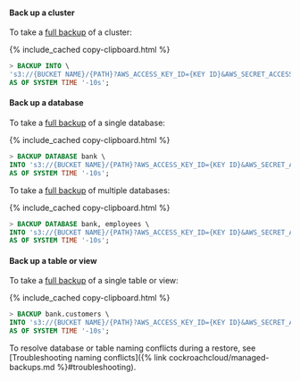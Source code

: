 #### Back up a cluster

To take a [full backup](https://www.cockroachlabs.com/docs/{{site.current_cloud_version}}/take-full-and-incremental-backups#full-backups) of a cluster:

{% include_cached copy-clipboard.html %}
~~~ sql
> BACKUP INTO \
's3://{BUCKET NAME}/{PATH}?AWS_ACCESS_KEY_ID={KEY ID}&AWS_SECRET_ACCESS_KEY={SECRET ACCESS KEY}' \
AS OF SYSTEM TIME '-10s';
~~~

#### Back up a database

To take a [full backup](https://www.cockroachlabs.com/docs/{{site.current_cloud_version}}/take-full-and-incremental-backups#full-backups) of a single database:

{% include_cached copy-clipboard.html %}
~~~ sql
> BACKUP DATABASE bank \
INTO 's3://{BUCKET NAME}/{PATH}?AWS_ACCESS_KEY_ID={KEY ID}&AWS_SECRET_ACCESS_KEY={SECRET ACCESS KEY}' \
AS OF SYSTEM TIME '-10s';
~~~

To take a [full backup](https://www.cockroachlabs.com/docs/{{site.current_cloud_version}}/take-full-and-incremental-backups#full-backups) of multiple databases:

{% include_cached copy-clipboard.html %}
~~~ sql
> BACKUP DATABASE bank, employees \
INTO 's3://{BUCKET NAME}/{PATH}?AWS_ACCESS_KEY_ID={KEY ID}&AWS_SECRET_ACCESS_KEY={SECRET ACCESS KEY}' \
AS OF SYSTEM TIME '-10s';
~~~

#### Back up a table or view

To take a [full backup](https://www.cockroachlabs.com/docs/{{site.current_cloud_version}}/take-full-and-incremental-backups#full-backups) of a single table or view:

{% include_cached copy-clipboard.html %}
~~~ sql
> BACKUP bank.customers \
INTO 's3://{BUCKET NAME}/{PATH}?AWS_ACCESS_KEY_ID={KEY ID}&AWS_SECRET_ACCESS_KEY={SECRET ACCESS KEY}' \
AS OF SYSTEM TIME '-10s';
~~~

To resolve database or table naming conflicts during a restore, see [Troubleshooting naming conflicts]({% link cockroachcloud/managed-backups.md %}#troubleshooting).
